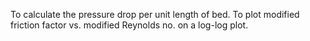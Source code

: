 To calculate the pressure drop per unit length of bed. To plot modified friction factor vs. modified Reynolds no. on a log-log plot.